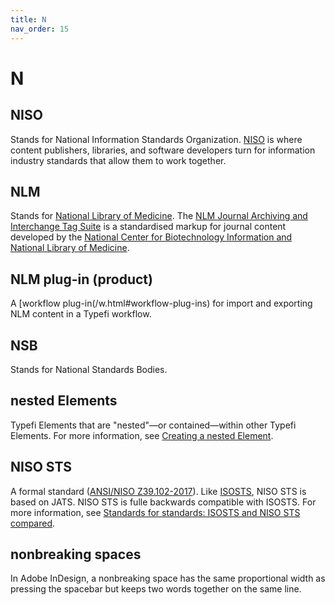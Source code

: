 ```yaml
---
title: N
nav_order: 15
---
```


# N

## NISO
Stands for National Information Standards Organization. [NISO](http://www.niso.org/) is where content publishers, libraries, and software developers turn for information industry standards that allow them to work together. 

## NLM
Stands for [National Library of Medicine](https://www.nlm.nih.gov/). The [NLM Journal Archiving and Interchange Tag Suite](https://dtd.nlm.nih.gov/) is a standardised markup for journal content developed by the [National Center for Biotechnology Information and National Library of Medicine](https://www.ncbi.nlm.nih.gov/).

## NLM plug-in (product)
A [workflow plug-in(/w.html#workflow-plug-ins) for import and exporting NLM content in a Typefi workflow.

## NSB
Stands for National Standards Bodies.

## nested Elements
Typefi Elements that are "nested"—or contained—within other Typefi Elements. For more information, see [Creating a nested Element](https://help.typefi.com/hc/en-us/articles/360002162496).

## NISO STS
A formal standard ([ANSI/NISO Z39.102-2017](http://www.niso.org/publications/ansiniso-z39102-2017-sts-standards-tag-suite)). Like [ISOSTS](/i.html#isosts), NISO STS is based on JATS. NISO STS is fulle backwards compatible with ISOSTS. For more information, see [Standards for standards: ISOSTS and NISO STS compared](https://www.inera.com/blog/standards-for-standards-isosts-nisosts-compared/).

## nonbreaking spaces
In Adobe InDesign, a nonbreaking space has the same proportional width as pressing the spacebar but keeps two words together on the same line.
